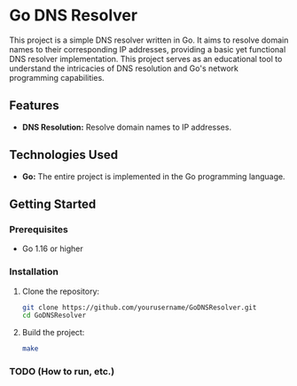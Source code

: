 # Go DNS Resolver

This project is a simple DNS resolver written in Go. It aims to resolve domain names to their corresponding IP addresses, providing a basic yet functional DNS resolver implementation. This project serves as an educational tool to understand the intricacies of DNS resolution and Go's network programming capabilities.

## Features

- **DNS Resolution:** Resolve domain names to IP addresses.

## Technologies Used

- **Go:** The entire project is implemented in the Go programming language.

## Getting Started

### Prerequisites

- Go 1.16 or higher

### Installation

1. Clone the repository:

    ```bash
    git clone https://github.com/yourusername/GoDNSResolver.git
    cd GoDNSResolver
    ```

2. Build the project:

    ```bash
    make
    ```

### TODO (How to run, etc.)